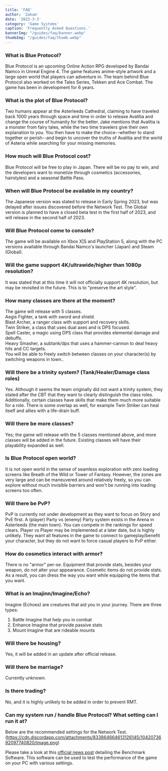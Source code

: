 ```yaml
---
title: 'FAQ'
author: 'Zakum'
date: '2023-3-3'
category: 'Game Systems'
caption: 'Frequently Asked Questions.'
bannerImg: "/guides/faq/banner.webp"
thumbImg: "/guides/faq/thumb.webp"
---
```


### What is Blue Protocol?
Blue Protocol is an upcoming Online Action RPG developed by Bandai Namco in Unreal Engine 4. The game features anime-style artwork and a large open world that players can adventure in. The team behind Blue Protocol also worked on the Tales Series, Tekken and Ace Combat. The game has been in development for 6 years.

### What is the plot of Blue Protocol?
Two humans appear at the Asterleeds Cathedral, claiming to have traveled back 1000 years through space and time in order to release Avalitia and change the course of humanity for the better. Jake mentions that Avalitia is a monster from fairy tales, while the two time travelers give their own explanation to you. You then have to make the choice--whether to stand together or perish--and begin to uncover the truths of Avalitia and the world of Asteria while searching for your missing memories.

### How much will Blue Protocol cost?
Blue Protocol will be free to play in Japan. There will be no pay to win, and the developers want to monetize through cosmetics (accessories, hairstyles) and a seasonal Battle Pass.

### When will Blue Protocol be available in my country?  
The Japanese version was stated to release in Early Spring 2023, but was delayed after issues discovered before the Network Test. The Global version is planned to have a closed beta test in the first half of 2023, and will release in the second half of 2023.

### Will Blue Protocol come to console?
The game will be available on Xbox X|S and PlayStation 5, along with the PC versions available through Bandai Namco's launcher (Japan) and Steam (Global). 

### Will the game support 4K/ultrawide/higher than 1080p resolution?  
It was stated that at this time it will not officially support 4K resolution, but may be revisited in the future. This is to "preserve the art style".
 
### How many classes are there at the moment?
The game will release with 5 classes.  
Aegis Fighter, a tank with sword and shield.  
Blast Archer, a ranger class with support and recovery skills.  
Twin Striker, a class that uses dual axes and is DPS focused.  
Spell Caster, a magic using DPS class that provides elemental damage and debuffs.  
Heavy Smasher, a subtank/dps that uses a hammer-cannon to deal heavy hits and CC targets.  
You will be able to freely switch between classes on your character(s) by switching weapons in town..

### Will there be a trinity system? (Tank/Healer/Damage class roles)
Yes. Although it seems the team originally did not want a trinity system, they stated after the CBT that they want to clearly distinguish the class roles. Additionally, certain classes have skills that make them much more suitable for a role. There is some overlap as well, for example Twin Striker can heal itself and allies with a life-drain buff.

### Will there be more classes?
Yes; the game will release with the 5 classes mentioned above, and more classes will be added in the future. Existing classes will have their playability expanded as well.

### Is Blue Protocol open world?
It is not open world in the sense of seamless exploration with zero loading screens like Breath of the Wild or Tower of Fantasy. However, the zones are very large and can be maneuvered around relatively freely, so you can explore without much invisible barriers and won't be running into loading screens too often.
 
### Will there be PvP?
PvP is currently not under development as they want to focus on Story and PvE first. A (player) Party vs (enemy) Party system exists in the Arena in Asterleeds (the main town). You can compete in the rankings for speed clears. Player vs Player may be implemented at a later date, but is highly unlikely. They want all features in the game to connect to gameplay/benefit your character, but they do not want to force casual players to PvP either.

### How do cosmetics interact with armor?
There is no "armor" per-se. Equipment that provide stats, besides your weapon, do not alter your appearance. Cosmetic items do not provide stats. As a result, you can dress the way you want while equipping the items that you want.

### What is an Imajinn/Imagine/Echo?
Imagine (Echoes) are creatures that aid you in your journey. There are three types:  
1. Battle Imagine that help you in combat
2. Enhance Imagine that provide passive stats
3. Mount Imagine that are rideable mounts

### Will there be housing?
Yes, it will be added in an update after official release.

### Will there be marriage?
Currently unknown.

### Is there trading?
No, and it is highly unlikely to be added in order to prevent RMT.
 
### Can my system run / handle Blue Protocol? What setting can I run it at?  
Below are the recommended settings for the Network Test.
(https://cdn.discordapp.com/attachments/833864664613126145/1042073692097740820/image.png)

Please take a look at this [official news post](https://blue-protocol.com/news/64) detailing the Benchmark Software. This software can be used to test the performance of the game on your PC with various settings.